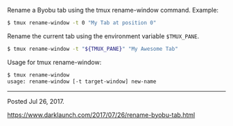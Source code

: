 Rename a Byobu tab using the tmux rename-window command. Example:

```bash
$ tmux rename-window -t 0 "My Tab at position 0"
```

Rename the current tab using the environment variable `$TMUX_PANE`.

```bash
$ tmux rename-window -t "${TMUX_PANE}" "My Awesome Tab"
```

Usage for tmux rename-window:

```bash
$ tmux rename-window
usage: rename-window [-t target-window] new-name
```

---

Posted Jul 26, 2017.

https://www.darklaunch.com/2017/07/26/rename-byobu-tab.html